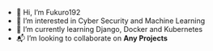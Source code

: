 - 👋 Hi, I’m Fukuro192
- 👀 I’m interested in Cyber Security and Machine Learning
- 🌱 I’m currently learning Django, Docker and Kubernetes
- 📬 I’m looking to collaborate on **Any Projects**

<!---
Fukuro192/Fukuro192 is a ✨ special ✨ repository because its `README.md` (this file) appears on your GitHub profile.
You can click the Preview link to take a look at your changes.
--->
